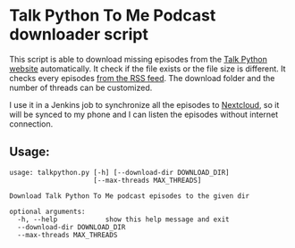 # Talk Python To Me Podcast downloader script

This script is able to download missing episodes from the [Talk Python website](https://talkpython.fm/) automatically. It check if the file exists or the file size is different. It checks every episodes [from the RSS feed](https://talkpython.fm/episodes/rss).
The download folder and the number of threads can be customized.

I use it in a Jenkins job to synchronize all the episodes to [Nextcloud](https://nextcloud.com/), so it will be synced to my phone and I can listen the episodes without internet connection.


## Usage:
```
usage: talkpython.py [-h] [--download-dir DOWNLOAD_DIR]
                     [--max-threads MAX_THREADS]

Download Talk Python To Me podcast episodes to the given dir

optional arguments:
  -h, --help            show this help message and exit
  --download-dir DOWNLOAD_DIR
  --max-threads MAX_THREADS
```
